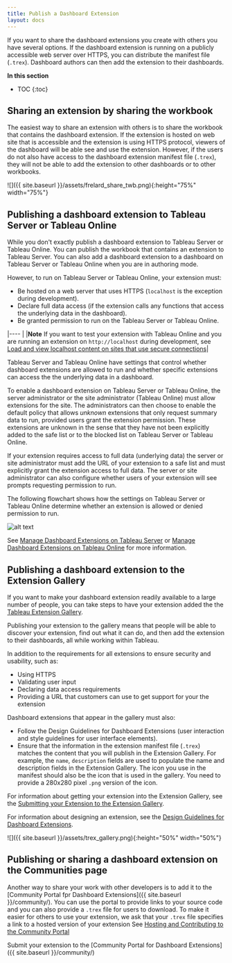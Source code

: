 ```yaml
---
title: Publish a Dashboard Extension
layout: docs
---
```


If you want to share the dashboard extensions you create with others you have several options. 
If the dashboard extension is running on a publicly accessible web server over HTTPS, you can distribute the manifest file (`.trex`). Dashboard authors can then add the extension to their dashboards.

**In this section**

* TOC
{:toc}

## Sharing an extension by sharing the workbook 

The easiest way to share an extension with others is to share the workbook that contains the dashboard extension. If the extension is hosted on web site that is accessible and the extension is using HTTPS protocol, viewers of the dashboard will be able see and use the extension. However, if the users do not also have access to the dashboard extension manifest file (`.trex`), they will not be able to add the extension to other dashboards or to other workbooks. 

![]({{ site.baseurl }}/assets/frelard_share_twb.png){:height="75%" width="75%"}


## Publishing a dashboard extension to Tableau Server or Tableau Online

While you don't exactly publish a dashboard extension to Tableau Server or Tableau Online. You can publish the workbook that contains an extension to Tableau Server. You can also add a dashboard extension to a dashboard on Tableau Server or Tableau Online when you are in authoring mode.

However, to run on Tableau Server or Tableau Online, your extension must:

* Be hosted on a web server that uses HTTPS (`localhost` is the exception during development).
* Declare full data access (if the extension calls any functions that access the underlying data in the dashboard). 
* Be granted permission to run on the Tableau Server or Tableau Online. 

|---- | 
|**Note** If you want to test your extension with Tableau Online and you are running an extension on `http://localhost` during development, see [Load and view localhost content on sites that use secure connections]({{site.baseurl}}/docs/trex_security.html#load-and-view-localhost-content-on-sites-that-use-secure-connections)|


 Tableau Server and Tableau Online have settings that control whether dashboard extensions are allowed to run and whether specific extensions can access the the underlying data in a dashboard. 


 To enable a dashboard extension on Tableau Server or Tableau Online, the server administrator or the site administrator (Tableau Online) must allow extensions for the site. The administrators can then choose to enable the default policy that allows *unknown* extensions that only request summary data to run, provided users grant the extension permission. These extensions are unknown in the sense that they have not been explicitly added to the safe list or to the blocked list on Tableau Server or Tableau Online.  

 If your extension requires access to full data (underlying data) the server or site administrator must add the URL of your extension to a safe list and must explicitly grant the extension access to full data. The server or site administrator can also configure whether users of your extension will see prompts requesting permission to run. 

The following flowchart shows how the settings on Tableau Server or Tableau Online determine whether an extension is allowed or denied permission to run.

 ![alt text]({{site.baseurl}}/assets/Extensions_Safe_List_Block_List_Evaluation_2x.png "Flowchart showing the process that allows or denies an extension to run on Tableau Server or Tableau Online.")
  
 See
 [Manage Dashboard Extensions on Tableau Server](https://onlinehelp.tableau.com/current/server/en-us/dashboard_extensions_server.htm) or [Manage Dashboard Extensions on Tableau Online](https://onlinehelp.tableau.com/current/online/en-us/dashboard_extensions_server.htm) for more information.





## Publishing a dashboard extension to the Extension Gallery

If you want to make your dashboard extension readily available to a large number of people, you can take steps to have your extension added the the [Tableau Extension Gallery](https://extensiongallery.tableau.com/).

Publishing your extension to the gallery means that people will be able to discover your extension, find out what it can do, and then add the extension to their dashboards, all while working within Tableau.

In addition to the requirements for all extensions to ensure security and usability, such as:
 * Using HTTPS
 * Validating user input
 * Declaring data access requirements
 * Providing a URL that customers can use to get support for your the extension
 
 Dashboard extensions that appear in the gallery must also:

* Follow the Design Guidelines for Dashboard Extensions (user interaction and style guidelines for user interface elements).
* Ensure that the information in the extension manifest file (`.trex`) matches the content that you will publish in the Extension Gallery. For example, the `name`, `description` fields are used to populate the name and description fields in the Extension Gallery.  The icon you use in the manifest should also be the icon that is used in the gallery. You need to provide a 280x280 pixel `.png` version of the icon. 

For information about getting your extension into the Extension Gallery, see the <a href="{{site.baseurl}}/docs/ux_extension_gallery.html" target="_blank">Submitting your Extension to the Extension Gallery</a>.

For information about designing an extension, see the <a href="{{site.baseurl}}/docs/ux_design.html" target="_blank">Design Guidelines for Dashboard Extensions</a>.

![]({{ site.baseurl }}/assets/trex_gallery.png){:height="50%" width="50%"}

## Publishing or sharing a dashboard extension on the Communities page 

Another way to share your work with other developers is to add it to the [Community Portal fpr Dashboard Extensions]({{ site.baseurl }}/community/). You can use the portal to provide links to your source code and you can also provide a `.trex` file for users to download. To make it easier for others to use your extension, we ask that your `.trex` file specifies a link to a hosted version of your extension
See [Hosting and Contributing to the Community Portal]({{site.baseurl}}/docs/trex_contributing.html)

Submit your extension to the [Community Portal for Dashboard Extensions]({{ site.baseurl }}/community/)